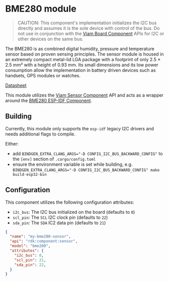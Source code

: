 # BME280 module

> CAUTION: This component's implementation initializes the I2C bus directly and assumes it is the sole device with control of the bus. Do not use in conjunction with the [Viam Board Component](https://docs.viam.com/operate/reference/components/board/) APIs for I2C or other devices on the same bus.

The BME280 is as combined digital humidity, pressure and temperature sensor based on proven sensing principles. 
The sensor module is housed in an extremely compact metal-lid LGA package with a footprint of only 2.5 × 2.5 mm² with a height of 0.93 mm. 
Its small dimensions and its low power consumption allow the implementation in battery driven devices such as handsets, GPS modules or watches.

[Datasheet](https://www.bosch-sensortec.com/media/boschsensortec/downloads/datasheets/bst-bme280-ds002.pdf)

This module utilizes the [Viam Sensor Component](https://docs.viam.com/operate/reference/components/sensor/) API and acts as a wrapper around the [BME280 ESP-IDF Component](https://components.espressif.com/components/espressif/bme280).

## Building

Currently, this module only supports the `esp-idf` legacy I2C drivers and needs additional flags to compile. 

Either:
- add `BINDGEN_EXTRA_CLANG_ARGS="-D CONFIG_I2C_BUS_BACKWARD_CONFIG"` to the `[env]` section of `.cargo/config.toml`
- ensure the environment variable is set while building, e.g. `BINDGEN_EXTRA_CLANG_ARGS="-D CONFIG_I2C_BUS_BACKWARD_CONFIG" make build-esp32-bin`

## Configuration

This component utilizes the following configuration attributes:
- `i2c_bus`: The I2C bus initialized on the board (defaults to `0`)
- `scl_pin`: The `SCL` I2C clock pin (defaults to `22`)
- `sda_pin`: The `SDA` IC2 data pin (defaults to `21`)


```json
{
  "name": "my-bme280-sensor",
  "api": "rdk:component:sensor",
  "model": "bme280",
  "attributes": {
    "i2c_bus": 0,
	"scl_pin": 21,
	"sda_pin": 22,
  }
}
```
